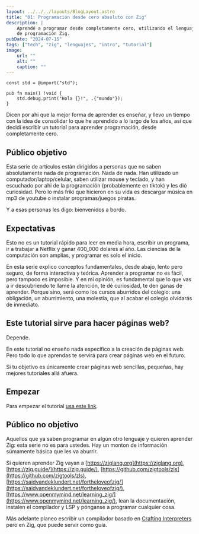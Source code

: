 ```yaml
---
layout: ../../../layouts/BlogLayout.astro
title: "01: Programación desde cero absoluto con Zig"
description: |
    Aprendé a programar desde completamente cero, utilizando el lenguaje
    de programación Zig.
pubDate: "2024-07-15"
tags: ["tech", "zig", "lenguajes", "intro", "tutorial"]
image: 
    url: ""
    alt: ""
    caption: ""
---
```


```zig
const std = @import("std");

pub fn main() !void {
    std.debug.print("Hola {}!", .{"mundo"});
}
```

Dicen por ahi que la mejor forma de aprender es enseñar, y llevo un tiempo con
la idea de consolidar lo que he aprendido a lo largo de los años, así que
decidí escribir un tutorial para aprender programación, desde completamente cero.

## Público objetivo

Esta serie de artículos están dirigidos a personas que no saben absolutamente
nada de programación. Nada de nada. Han utilizado un computador/laptop/celular,
saben utilizar mouse y teclado, y han escuchado por ahi de la programación
(probablemente en tiktok) y les dió curiosidad. Pero lo más friki que hicieron
en su vida es descargar música en mp3 de youtube o instalar programas/juegos
piratas.

Y a esas personas les digo: bienvenidos a bordo.


## Expectativas

Esto no es un tutorial rápido para leer en media hora, escribir un programa,
ir a trabajar a Netflix y ganar 400_000 dolares al año. Las ciencias
de la computación son amplias, y programar es solo el inicio.

En esta serie explico conceptos fundamentales, desde abajo, lento pero seguro,
de forma interactiva y teórica. Aprender a programar no es fácil, pero
tampoco es imposible. Y en mi opinión, es fundamental que lo que vas a ir
descubriendo te llame la atención, te dé curiosidad, te den ganas de aprender.
Porque sino, será como los cursos aburridos del colegio: una obligación,
un aburrimiento, una molestia, que al acabar el colegio olvidarás de inmediato.


## Este tutorial sirve para hacer páginas web?

Depende.

En este tutorial no enseño nada específico a la creación de páginas web.
Pero todo lo que aprendas te servirá para crear páginas web en el
futuro.

Si tu objetivo es únicamente crear páginas web sencillas, pequeñas,
hay mejores tutoriales allá afuera.

## Empezar


Para empezar el tutorial [usa este link](./programacion-02).




## Público no objetivo

Aquellos que ya saben programar en algún otro lenguaje y quieren aprender Zig:
esta serie no es para ustedes. Hay un monton de información súmamente básica que
les va aburrir.

Si quieren aprender Zig vayan a [https://ziglang.org](https://ziglang.org), 
[https://zig.guide/](https://zig.guide/),
[https://github.com/zigtools/zls](https://github.com/zigtools/zls),
[https://saidvandeklundert.net/fortheloveofzig/](https://saidvandeklundert.net/fortheloveofzig/),
[https://www.openmymind.net/learning_zig/](https://www.openmymind.net/learning_zig/),
lean la documentación, instalen el compilador y LSP y pónganse a programar cualquier cosa.

Más adelante planeo escribir un compilador basado en
[Crafting Interpreters](https://craftinginterpreters.com/) pero en Zig, que puede
servir como guía.







